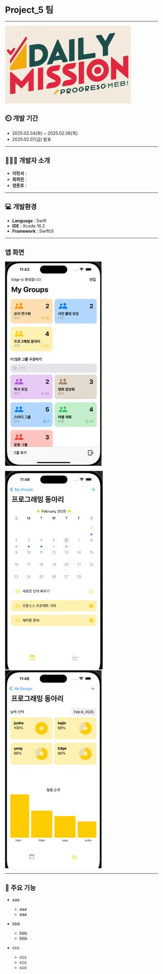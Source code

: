 # Project_5 팀
---
![cover image](https://github.com/APP-iOS7/Project_5/blob/dev/cover.png)

## ⏲️ 개발 기간 
- 2025.02.04(화) ~ 2025.02.06(목)
- 2025.02.07(금) 발표
---  
## 🧑‍🤝‍🧑 개발자 소개 
- **이민서** : 
- **최하진** : 
- **양준호** : 
---
## 💻 개발환경
- **Language** : Swift
- **IDE** : Xcode 16.2
- **Framework** : SwiftUI

---
## 앱 화면
![scene1](https://github.com/APP-iOS7/Project_5/blob/dev/scene1.png)

![scene2](https://github.com/APP-iOS7/Project_5/blob/dev/scene2.png) 
![scene3](https://github.com/APP-iOS7/Project_5/blob/dev/scene3.png)

---
## 📌 주요 기능
- aaa
  - aaa
  - aaa

- bbb
   - bbb
   - bbb
- ccc
    - ccc
    - ccc
    - ccc
      
